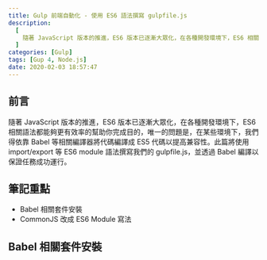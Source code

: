```yaml
---
title: Gulp 前端自動化 - 使用 ES6 語法撰寫 gulpfile.js
description:
  [
    隨著 JavaScript 版本的推進，ES6 版本已逐漸大眾化，在各種開發環境下，ES6 相關語法都能夠更有效率的幫助你完成目的，唯一的問題是，在某些環境下，我們得依靠 Babel 等相關編譯器將代碼編譯成 ES5 代碼以提高兼容性。此篇將使用 import/export 等 ES6 module 語法撰寫我們的 gulpfile.js，並透過 Babel 編譯以保證任務成功運行。,
  ]
categories: [Gulp]
tags: [Gup 4, Node.js]
date: 2020-02-03 18:57:47
---
```


## 前言

隨著 JavaScript 版本的推進，ES6 版本已逐漸大眾化，在各種開發環境下，ES6 相關語法都能夠更有效率的幫助你完成目的，唯一的問題是，在某些環境下，我們得依靠 Babel 等相關編譯器將代碼編譯成 ES5 代碼以提高兼容性。此篇將使用 import/export 等 ES6 module 語法撰寫我們的 gulpfile.js，並透過 Babel 編譯以保證任務成功運行。

## 筆記重點

- Babel 相關套件安裝
- CommonJS 改成 ES6 Module 寫法

## Babel 相關套件安裝